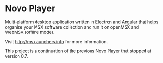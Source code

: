 # Novo Player

Multi-platform desktop application written in Electron and Angular that helps organize your MSX software collection and run it on openMSX and WebMSX (offline mode).

Visit http://msxlaunchers.info for more information.

This project is a continuation of the previous Novo Player that stopped at version 0.7.

